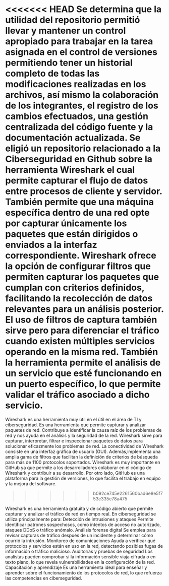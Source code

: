 <<<<<<< HEAD
Se determina que la utilidad del repositorio permitió llevar y mantener un control apropiado 
para trabajar en la tarea asignada en el control de versiones permitiendo tener un historial
completo de todas las modificaciones realizadas en los archivos, así mismo la colaboración de los 
integrantes, el registro de los cambios efectuados, una gestión centralizada del código fuente y 
la documentación actualizada. Se eligió un repositorio relacionado a la Ciberseguridad en Github
sobre la herramienta Wireshark el cual permite capturar el flujo de datos entre procesos de cliente
y servidor. También permite que una máquina específica dentro de una red opte por capturar únicamente 
los paquetes que están dirigidos o enviados a la interfaz correspondiente. Wireshark ofrece la opción de configurar filtros que permiten capturar los paquetes que cumplan con criterios definidos, facilitando la recolección de datos relevantes para un análisis posterior. El uso de filtros de captura también sirve pero para diferenciar el tráfico cuando existen múltiples servicios operando en la misma red. También la herramienta permite el análisis de un servicio que esté funcionando en un puerto específico, lo que permite validar el tráfico asociado a dicho servicio.
=======
Wireshark es una herramienta muy útil en el útil en el área de TI y ciberseguridad. Es una herramienta que permite capturar y analizar paquetes de red. Contribuye a identificar la causa raíz de los problemas de red y nos ayuda en el análisis y la seguridad de la red. Wireshark sirve para capturar, interpretar, filtrar e inspeccionar paquetes de datos para  solucionar eficazmente los problemas de red. La conectividad de Wireshark consiste en una interfaz gráfica de usuario (GUI). Además,implementa una amplia gama de filtros que facilitan la definición de criterios de búsqueda para más de 1100 protocolos soportados.
Wireshark es muy importante en GitHub ya que permite a los desarrolladores colaborar en el código de Wireshark y contribuir a su desarrollo. Por otro lado, GitHub es  una plataforma para la gestión de versiones, lo que facilita el trabajo en equipo y la mejora del software. 

>>>>>>> b092ce745e2261560bad6e8e5f753c335e78a475

Wireshark es una herramienta gratuita y de código abierto que permite capturar y analizar el tráfico de red en tiempo real. En ciberseguridad se utiliza principalmente para:
Detección de intrusiones y ataques
Permite identificar patrones sospechosos, como intentos de acceso no autorizado, ataques DDoS o tráfico anómalo.
Análisis forense digital
Se emplea para revisar capturas de tráfico después de un incidente y determinar cómo ocurrió la intrusión.
Monitoreo de comunicaciones
Ayuda a verificar qué protocolos y servicios están en uso en la red, detectando posibles fugas de información o tráfico malicioso.
Auditorías y pruebas de seguridad
Los analistas pueden comprobar si la información sensible viaja cifrada o en texto plano, lo que revela vulnerabilidades en la configuración de la red.
Capacitación y aprendizaje
Es una herramienta ideal para enseñar y aprender sobre el funcionamiento de los protocolos de red, lo que refuerza las competencias en ciberseguridad.
